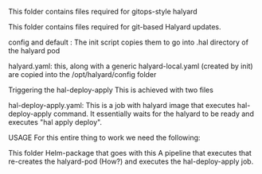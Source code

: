This folder contains files required for gitops-style halyard

This folder contains files required for git-based Halyard updates.

config and default : The init script copies them to go into .hal directory of the halyard pod

halyard.yaml: this, along with a generic halyard-local.yaml (created by init) are copied into the /opt/halyard/config folder

Triggering the hal-deploy-apply
This is achieved with two files

hal-deploy-apply.yaml: This is a job with halyard image that executes hal-deploy-apply command. It essentially waits for the halyard to be ready and executes "hal apply deploy".

USAGE
For this entire thing to work we need the following:

This folder
Helm-package that goes with this
A pipeline that executes that re-creates the halyard-pod (How?) and executes the hal-deploy-apply job.
